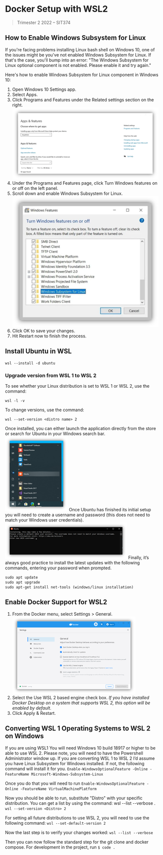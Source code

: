 # Docker Setup with WSL2

> Trimester 2 2022 – SIT374

## How to Enable Windows Subsystem for Linux

If you're facing problems installing Linux bash shell on Windows 10, one of the issues might be
you've not enabled Windows Subsystem for Linux. If that's the case, you'll bump into an error: "The
Windows Subsystem for Linux optional component is not enabled. Please enable it and try again."

Here's how to enable Windows Subsystem for Linux component in Windows 10:

1. Open Windows 10 Settings app.
2. Select Apps.
3. Click Programs and Features under the Related settings section on the right.
   ![programs and Features](imgs/programs_and_features.png)
4. Under the Programs and Features page, click Turn Windows features on or off on the left panel.
5. Scroll down and enable Windows Subsystem for Linux.
   ![Windows Features](imgs/windows_features.png)
6. Click OK to save your changes.
7. Hit Restart now to finish the process.

## Install Ubuntu in WSL

```console
wsl --install -d ubuntu
```

### **Upgrade version from WSL 1 to WSL 2**

To see whether your Linux distribution is set to WSL 1 or WSL 2, use the command:

```console
wsl -l -v
```

To change versions, use the command:

```console
wsl --set-version <distro name> 2
```

Once installed, you can either launch the application directly from the store or search for Ubuntu
in your Windows search bar. ![Search Bar](imgs/search_bar.png) Once Ubuntu has finished its initial
setup you will need to create a username and password (this does not need to match your Windows user
credentials). ![Sub System](imgs/ubuntu_sub_system.png) Finally, it’s always good practice to
install the latest updates with the following commands, entering your password when prompted.

```console
sudo apt update
sudo apt upgrade
sudo apt-get install net-tools (windows/linux installation)
```

## Enable Docker Support for WSL2

1. From the Docker menu, select Settings > General. ![Docker Support](imgs/docker_support.png)
2. Select the Use WSL 2 based engine check box. _If you have installed Docker Desktop on a system
   that supports WSL 2, this option will be enabled by default._
3. Click Apply & Restart.

## Converting WSL 1 Operating Systems to WSL 2 on Windows

If you are using WSL1 You will need Windows 10 build 18917 or higher to be able to use WSL 2. Please
note, you will need to have the Powershell Administrator window up. If you are converting WSL 1 to
WSL 2 I’d assume you have Linux Subsystem for Windows installed. If not, the following command will
install it for you.
`Enable-WindowsOptionalFeature -Online -FeatureName Microsoft-Windows-Subsystem-Linux`

Once you do that you will need to run
`Enable-WindowsOptionalFeature -Online -FeatureName VirtualMachinePlatform`

Now you should be able to run, substitute "Distro" with your specific distribution. You can get a
list by using the command: wsl --list --verbose . `wsl --set-version <Distro> 2`

For setting all future distributions to use WSL 2, you will need to use the following command:
`wsl --set-default-version 2`

Now the last step is to verify your changes worked: `wsl --list --verbose`

Then you can now follow the standard step for the git clone and docker compose. For development in
the project, run `$ code .`
